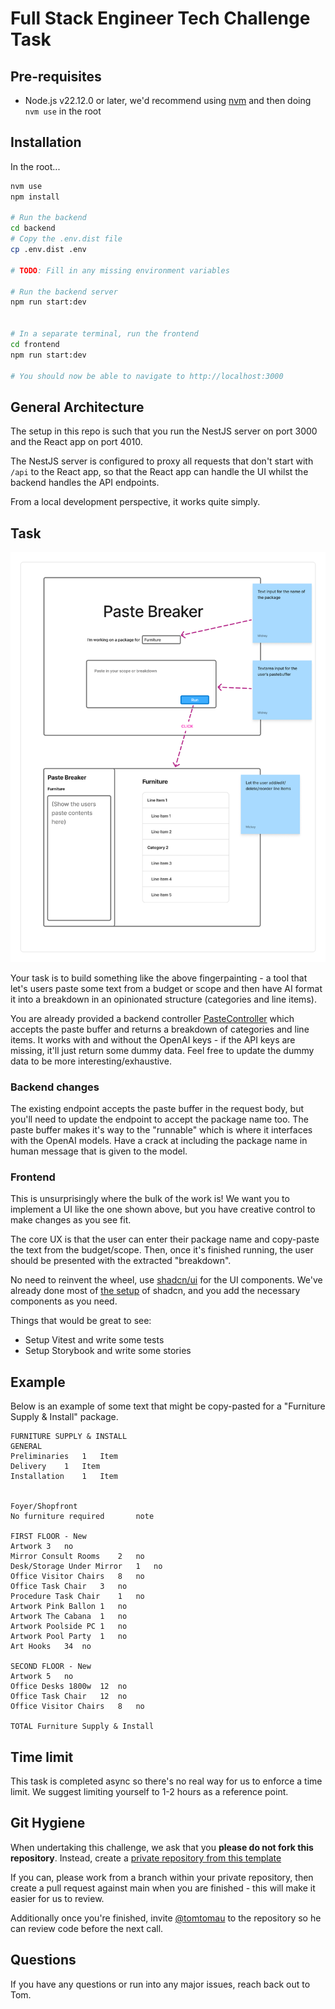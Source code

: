 # Full Stack Engineer Tech Challenge Task

## Pre-requisites

- Node.js v22.12.0 or later, we'd recommend using [nvm](https://github.com/nvm-sh/nvm) and then doing `nvm use` in the
  root

## Installation

In the root...

```bash
nvm use
npm install

# Run the backend
cd backend
# Copy the .env.dist file
cp .env.dist .env

# TODO: Fill in any missing environment variables

# Run the backend server
npm run start:dev


# In a separate terminal, run the frontend
cd frontend
npm run start:dev

# You should now be able to navigate to http://localhost:3000
```

## General Architecture

The setup in this repo is such that you run the NestJS server on port 3000 and the React app on port 4010.

The NestJS server is configured to proxy all requests that don't start with `/api` to the React app, so that the React
app can handle the UI whilst the backend handles the API endpoints.

From a local development perspective, it works quite simply.

## Task

![full-stack-task](./full-stack-mocks.png)

Your task is to build something like the above fingerpainting - a tool that let's users paste some text from a budget
or scope and then have AI format it into a breakdown in an opinionated structure (categories and line items).

You are already provided a backend controller [PasteController](../backend/src/breakdown/controller/paste.controller.ts)
which accepts the paste buffer and returns a breakdown of categories and line items. It works with and without the
OpenAI keys - if the API keys are missing, it'll just return some dummy data. Feel free to update the dummy data to be
more interesting/exhaustive.

### Backend changes

The existing endpoint accepts the paste buffer in the request body, but you'll need to update the endpoint to accept the
package name too. The paste buffer makes it's way to the "runnable" which is where it interfaces with the OpenAI models.
Have a crack at including the package name in human message that is given to the model.

### Frontend

This is unsurprisingly where the bulk of the work is! We want you to implement a UI like the one shown above, but you
have creative control to make changes as you see fit.

The core UX is that the user can enter their package name and copy-paste the text from the budget/scope. Then, once 
it's finished running, the user should be presented with the extracted "breakdown".

No need to reinvent the wheel, use [shadcn/ui](https://ui.shadcn.com/) for the UI components. We've already done most of
[the setup](https://ui.shadcn.com/docs/installation/vite) of shadcn, and you add the necessary components as you need.

Things that would be great to see:

- Setup Vitest and write some tests
- Setup Storybook and write some stories

## Example

Below is an example of some text that might be copy-pasted for a "Furniture Supply & Install" package.

```text
FURNITURE SUPPLY & INSTALL		
GENERAL		
Preliminaries	1	Item
Delivery	1	Item
Installation	1	Item
		
		
Foyer/Shopfront		
No furniture required		note
		
FIRST FLOOR - New		
Artwork	3	no
Mirror Consult Rooms	2	no
Desk/Storage Under Mirror	1	no
Office Visitor Chairs	8	no
Office Task Chair	3	no
Procedure Task Chair	1	no
Artwork Pink Ballon	1	no
Artwork The Cabana	1	no
Artwork Poolside PC	1	no
Artwork Pool Party	1	no
Art Hooks	34	no
		
SECOND FLOOR - New		
Artwork	5	no
Office Desks 1800w	12	no
Office Task Chair	12	no
Office Visitor Chairs	8	no
		
TOTAL Furniture Supply & Install		
```

## Time limit

This task is completed async so there's no real way for us to enforce a time limit. We suggest limiting yourself to 1-2
hours as a reference point.

## Git Hygiene

When undertaking this challenge, we ask that you **please do not fork this repository**. Instead, create
a [private repository from this template](https://docs.github.com/en/repositories/creating-and-managing-repositories/creating-a-repository-from-a-template)

If you can, please work from a branch within your private repository, then create a pull request against main when you
are finished - this will make it easier for us to review.

Additionally once you're finished, invite [@tomtomau](https://github.com/tomtomau) to the repository so he can review
code before the next call.

## Questions

If you have any questions or run into any major issues, reach back out to Tom.
